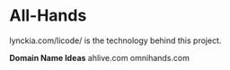 All-Hands
=========

lynckia.com/licode/ is the technology behind this project.




**Domain Name Ideas**
ahlive.com
omnihands.com
